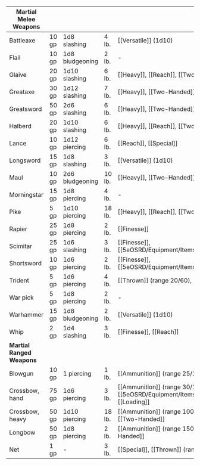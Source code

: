 | **Martial Melee Weapons**  |       |                 |        |                                                                                           |
| -------------------------- | ----- | --------------- | ------ | ----------------------------------------------------------------------------------------- |
| Battleaxe                  | 10 gp | 1d8 slashing    | 4 lb.  | [[Versatile]] (1d10)                                                                      |
| Flail                      | 10 gp | 1d8 bludgeoning | 2 lb.  | -                                                                                         |
| Glaive                     | 20 gp | 1d10 slashing   | 6 lb.  | [[Heavy]], [[Reach]], [[Two-Handed]]                                                      |
| Greataxe                   | 30 gp | 1d12 slashing   | 7 lb.  | [[Heavy]], [[Two-Handed]]                                                                 |
| Greatsword                 | 50 gp | 2d6 slashing    | 6 lb.  | [[Heavy]], [[Two-Handed]]                                                                 |
| Halberd                    | 20 gp | 1d10 slashing   | 6 lb.  | [[Heavy]], [[Reach]], [[Two-Handed]]                                                      |
| Lance                      | 10 gp | 1d12 piercing   | 6 lb.  | [[Reach]], [[Special]]                                                                    |
| Longsword                  | 15 gp | 1d8 slashing    | 3 lb.  | [[Versatile]] (1d10)                                                                      |
| Maul                       | 10 gp | 2d6 bludgeoning | 10 lb. | [[Heavy]], [[Two-Handed]]                                                                 |
| Morningstar                | 15 gp | 1d8 piercing    | 4 lb.  | -                                                                                         |
| Pike                       | 5 gp  | 1d10 piercing   | 18 lb. | [[Heavy]], [[Reach]], [[Two-Handed]]                                                      |
| Rapier                     | 25 gp | 1d8 piercing    | 2 lb.  | [[Finesse]]                                                                               |
| Scimitar                   | 25 gp | 1d6 slashing    | 3 lb.  | [[Finesse]], [[5eOSRD/Equipment/Items/Weapons/Properties/Light]]                                |
| Shortsword                 | 10 gp | 1d6 piercing    | 2 lb.  | [[Finesse]], [[5eOSRD/Equipment/Items/Weapons/Properties/Light]]                                |
| Trident                    | 5 gp  | 1d6 piercing    | 4 lb.  | [[Thrown]] (range 20/60), [[Versatile]] (1d8)                                             |
| War pick                   | 5 gp  | 1d8 piercing    | 2 lb.  | -                                                                                         |
| Warhammer                  | 15 gp | 1d8 bludgeoning | 2 lb.  | [[Versatile]] (1d10)                                                                      |
| Whip                       | 2 gp  | 1d4 slashing    | 3 lb.  | [[Finesse]], [[Reach]]                                                                    |
| **Martial Ranged Weapons** |       |                 |        |                                                                                           |
| Blowgun                    | 10 gp | 1 piercing      | 1 lb.  | [[Ammunition]] (range 25/100), [[Loading]]                                                |
| Crossbow, hand             | 75 gp | 1d6 piercing    | 3 lb.  | [[Ammunition]] (range 30/120), [[5eOSRD/Equipment/Items/Weapons/Properties/Light]], [[Loading]] |
| Crossbow, heavy            | 50 gp | 1d10 piercing   | 18 lb. | [[Ammunition]] (range 100/400), [[Heavy]], [[Loading]], [[Two-Handed]]                    |
| Longbow                    | 50 gp | 1d8 piercing    | 2 lb.  | [[Ammunition]] (range 150/600), [[Heavy]], [[Two-Handed]]                                 |
| Net                        | 1 gp  | -               | 3 lb.  | [[Special]], [[Thrown]] (range 5/15)                                                      |
